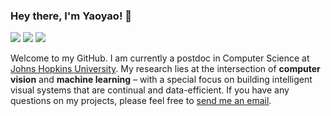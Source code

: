 ### Hey there, I'm Yaoyao! 👋

[![](https://img.shields.io/badge/Homepage-blue?&style=flat-square&logo=googlechrome&logoColor=white)](https://www.cs.jhu.edu/~yyliu/)
[![](https://img.shields.io/badge/Google%20Scholar-%234285F4.svg?&style=flat-square&logo=google-scholar&logoColor=white)](https://scholar.google.com/citations?user=Qi2PSmEAAAAJ)
[![](https://img.shields.io/github/stars/yaoyao-liu?style=flat-square&logo=github&label=Github%20Stars&labelColor=gray&color=gray)](https://github.com/yaoyao-liu)

<!--
[![](https://img.shields.io/endpoint?url=https://raw.githubusercontent.com/yaoyao-liu/yaoyao-liu.github.io/google-scholar-stats/gs_data_shieldsio.json?&style=flat-square&logo=google-scholar&logoColor=white&label=Google%20Scholar%20Citations&labelColor=4984e9&color=4984e9&)](https://scholar.google.com/citations?user=Uf9GqRsAAAAJ)
-->

Welcome to my GitHub. I am currently a postdoc in Computer Science at [Johns Hopkins University](https://cs.jhu.edu/). My research lies at the intersection of **computer vision** and **machine learning** – with a special focus on building intelligent visual systems that are continual and data-efficient. If you have any questions on my projects, please feel free to [send me an email](mailto:yyliu@cs.jhu.edu).
